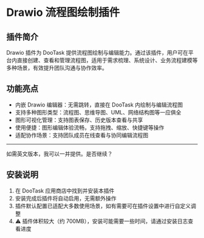 # Drawio 流程图绘制插件

## 插件简介

Drawio 插件为 DooTask 提供流程图绘制与编辑能力。通过该插件，用户可在平台内直接创建、查看和管理流程图，适用于需求梳理、系统设计、业务流程建模等多种场景，有效提升团队沟通与协作效率。

## 功能亮点

* 内嵌 Drawio 编辑器：无需跳转，直接在 DooTask 内绘制与编辑流程图
* 支持多种图形类型：流程图、思维导图、UML、网络结构图等一应俱全
* 图形可视化管理：支持图表保存、历史版本查看与共享
* 使用便捷：图形编辑体验流畅，支持拖拽、缩放、快捷键等操作
* 适配协作场景：支持团队成员在线查看与协同编辑流程图

---

如需英文版本，我可以一并提供。是否继续？



## 安装说明

1. 在 DooTask 应用商店中找到并安装本插件
2. 安装完成后插件将自动启用，无需额外操作
3. 插件默认配置已适配大多数使用场景，如有需要可在插件设置中进行自定义调整
4. ⚠️ 插件体积较大（约 700MB），安装可能需要一些时间，请通过安装日志查看进度